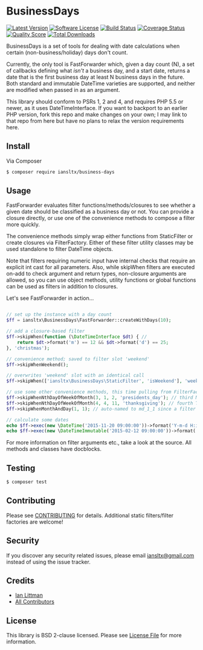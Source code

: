 # BusinessDays

[![Latest Version](https://img.shields.io/github/release/iansltx/BusinessDays.svg?style=flat-square)](https://github.com/iansltx/BusinessDays/releases)
[![Software License](https://img.shields.io/badge/license-BSD-brightgreen.svg?style=flat-square)](LICENSE.md)
[![Build Status](https://img.shields.io/travis/iansltx/BusinessDays/master.svg?style=flat-square)](https://travis-ci.org/iansltx/BusinessDays)
[![Coverage Status](https://img.shields.io/scrutinizer/coverage/g/iansltx/BusinessDays.svg?style=flat-square)](https://scrutinizer-ci.com/g/iansltx/BusinessDays/code-structure)
[![Quality Score](https://img.shields.io/scrutinizer/g/iansltx/BusinessDays.svg?style=flat-square)](https://scrutinizer-ci.com/g/iansltx/BusinessDays)
[![Total Downloads](https://img.shields.io/packagist/dt/iansltx/business-days.svg?style=flat-square)](https://packagist.org/packages/iansltx/business-days)

BusinessDays is a set of tools for dealing with date calculations when certain (non-business/holiday) days don't count.

Currently, the only tool is FastForwarder which, given a day count (N), a set of callbacks defining what *isn't* a
business day, and a start date, returns a date that is the first business day at least N business days in the future.
Both standard and immutable DateTime varieties are supported, and neither are modified when passed in as an argument.

This library should conform to PSRs 1, 2 and 4, and requires PHP 5.5 or newer, as it uses DateTimeInterface. If you
want to backport to an earlier PHP version, fork this repo and make changes on your own; I may link to that repo from
here but have no plans to relax the version requirements here.

## Install

Via Composer

``` bash
$ composer require iansltx/business-days
```

## Usage

FastForwarder evaluates filter functions/methods/closures to see whether a given date should be classified as a business
day or not. You can provide a closure directly, or use one of the convenience methods to compose a filter more quickly.

The convenience methods simply wrap either functions from StaticFilter or create closures via FilterFactory. Either of
these filter utility classes may be used standalone to filter DateTime objects.

Note that filters requiring numeric input have internal checks that require an explicit int cast for all parameters.
Also, while skipWhen filters are executed on-add to check argument and return types, non-closure arguments are allowed,
so you can use object methods, utility functions or global functions can be used as filters in addition to closures.

Let's see FastForwarder in action...

``` php

// set up the instance with a day count
$ff = iansltx\BusinessDays\FastForwarder::createWithDays(10);

// add a closure-based filter
$ff->skipWhen(function (\DateTimeInterface $dt) { //
    return $dt->format('m') == 12 && $dt->format('d') == 25;
}, 'christmas');

// convenience method; saved to filter slot 'weekend'
$ff->skipWhenWeekend();

// overwrites 'weekend' slot with an identical call
$ff->skipWhen(['iansltx\BusinessDays\StaticFilter', 'isWeekend'], 'weekend');

// use some other convenience methods, this time pulling from FilterFactory
$ff->skipWhenNthDayOfWeekOfMonth(3, 1, 2, 'presidents_day'); // third Monday of February
$ff->skipWhenNthDayOfWeekOfMonth(4, 4, 11, 'thanksgiving'); // fourth Thursday of November
$ff->skipWhenMonthAndDay(1, 1); // auto-named to md_1_1 since a filter name wasn't provided

// calculate some dates
echo $ff->exec(new \DateTime('2015-11-20 09:00:00'))->format('Y-m-d H:i:s'); // 2015-12-07 09:00:00
echo $ff->exec(new \DateTimeImmutable('2015-02-12 09:00:00'))->format('Y-m-d H:i:s'); // 2015-02-27 09:00:00

```

For more information on filter arguments etc., take a look at the source. All methods and classes have docblocks.

## Testing

``` bash
$ composer test
```

## Contributing

Please see [CONTRIBUTING](CONTRIBUTING.md) for details. Additional static filters/filter factories are welcome!

## Security

If you discover any security related issues, please email iansltx@gmail.com instead of using the issue tracker.

## Credits

- [Ian Littman](https://github.com/iansltx)
- [All Contributors](../../contributors)

## License

This library is BSD 2-clause licensed. Please see [License File](LICENSE.md) for more information.
